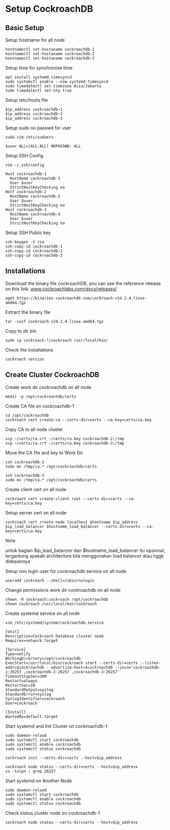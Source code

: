 # Setup CockroachDB

## Basic Setup
Setup hostname for all node
```
hostnamectl set-hostaname cockroachdb-1
hostnamectl set-hostaname cockroachdb-2
hostnamectl set-hostaname cockroachdb-3
```

Setup time for synchronize time
```
apt install systemd-timesyncd
sudo systemctl enable --now systemd-timesyncd
sudo timedatectl set-timezone Asia/Jakarta
sudo timedatectl set-ntp true
```

Setup /etc/hosts file
```
$ip_address cockroachdb-1
$ip_address cockroachdb-2
$ip_address cockroachdb-3
```

Setup sudo no passwd for user
```
sudo vim /etc/sudoers

$user ALL=(ALL:ALL) NOPASSWD: ALL
```

Setup SSH Config
```
vim ~/.ssh/config

Host cockroachdb-1
  HostName cockroachdb-1
  User $user
  StrictHostKeyChecking no
Host cockroachdb-2
  HostName cockroachdb-2
  User $user
  StrictHostKeyChecking no
Host cockroachdb-3
  HostName cockroachdb-4
  User $user
  StrictHostKeyChecking no
```

Setup SSH Public key
```
ssh-keygen -t rsa
ssh-copy-id cockroachdb-1
ssh-copy-id cockroachdb-2
ssh-copy-id cockroachdb-3
```

## Installations
Download the binary file cockroachDB, you can see the reference release on this link: www.cockroachlabs.com/docs/releases/
```
wget https://binaries.cockroachdb.com/cockroach-v24.2.4.linux-amd64.tgz
```

Extract the binary file
```
tar -xvzf cockroach-v24.2.4.linux-amd64.tgz
```

Copy to dir bin
```
sudo cp cockroach-*/cockroach /usr/local/bin/
```

Check the installations
```
cockroach version
```

## Create Cluster CockroachDB

Create work dir cockroachdb on all node
```
mkdir -p /opt/cockroachdb/certs
```

Create CA file on cockroachdb-1
```
cd /opt/cockroachdb
cockroach cert create-ca --certs-dir=certs --ca-key=certs/ca.key
```

Copy CA to all node cluster
```
scp ~/certs/ca.crt ~/certs/ca.key cockroachdb-2:/tmp
scp ~/certs/ca.crt ~/certs/ca.key cockroachdb-3:/tmp
```

Move the CA file and key to Work Dir
```
ssh cockroachdb-2
sudo mv /tmp/ca.* /opt/cockroachdb/certs

ssh cockroachdb-3
sudo mv /tmp/ca.* /opt/cockroachdb/certs
```

Create client cert on all node
```
cockroach cert create-client root --certs-dir=certs --ca-key=certs/ca.key
```

Setup server cert on all node
```
cockroach cert create-node localhost $hostname $ip_address $ip_load_balancer $hostname_load_balancer --certs-dir=certs --ca-key=certs/ca.key
```
> [!NOTE]
> untuk bagian $ip_load_balancer dan $hostname_load_balancer itu opsional, tergantung apakah architecture kita menggunakan load balancer atau nggk didepannya

Setup non login user for cockroachdb service on all node
```
useradd cockroach --shell=/sbin/nologin
```

Change permissions work dir cockroachdb on all node
```
chown -R cockroach:cockroach /opt/cockroachdb
chown cockroach /usr/local/bin/cockroach
```

Create systemd service on all node
```
vim /etc/systemd/system/cockroachdb.service

[Unit]
Description=Cockroach Database cluster node
Requires=network.target

[Service]
Type=notify
WorkingDirectory=/opt/cockroachdb
ExecStart=/usr/local/bin/cockroach start --certs-dir=certs --listen-addr=$cockroachdb --advertise-host=$cockroachdb --join='cockroachdb-1:26257 ,cockroachdb-2:26257 ,cockroachdb-3:26257'
TimeoutStopSec=300
Restart=always
RestartSec=10
StandardOutput=syslog
StandardError=syslog
SyslogIdentifier=cockroach
User=cockroach

[Install]
WantedBy=default.target
```

Start systemd and Init Cluster on cockroachdb-1
```
sudo daemon-reload
sudo systemctl start cockroachdb
sudo systemctl enable cockroachdb
sudo systemctl status cockroachdb

cockroach init --certs-dir=certs --host=$ip_address

cockroach node status --certs-dir=certs --host=$ip_address
ss -tulpn | grep 26257
```

Start systemd on Another Node
```
sudo daemon-reload
sudo systemctl start cockroachdb
sudo systemctl enable cockroachdb
sudo systemctl status cockroachdb
```

Check status cluster node on cockroachdb-1
```
cockroach node status --certs-dir=certs --host=$ip_address
```

